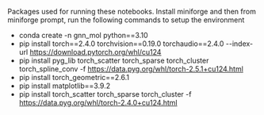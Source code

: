 Packages used for running these notebooks. Install miniforge and then from miniforge prompt, run the following commands to setup the environment

- conda create -n gnn_mol python==3.10
- pip install torch==2.4.0 torchvision==0.19.0 torchaudio==2.4.0 --index-url https://download.pytorch.org/whl/cu124
- pip install pyg_lib torch_scatter torch_sparse torch_cluster torch_spline_conv -f https://data.pyg.org/whl/torch-2.5.1+cu124.html
- pip install torch_geometric==2.6.1
- pip install matplotlib==3.9.2
- pip install torch_scatter torch_sparse torch_cluster -f https://data.pyg.org/whl/torch-2.4.0+cu124.html
